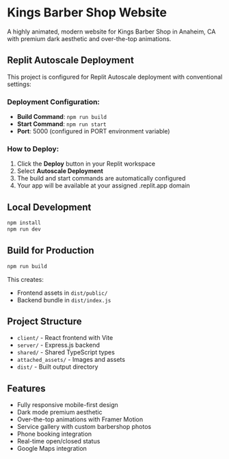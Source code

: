 # Kings Barber Shop Website

A highly animated, modern website for Kings Barber Shop in Anaheim, CA with premium dark aesthetic and over-the-top animations.

## Replit Autoscale Deployment

This project is configured for Replit Autoscale deployment with conventional settings:

### Deployment Configuration:
- **Build Command**: `npm run build`
- **Start Command**: `npm run start`
- **Port**: 5000 (configured in PORT environment variable)

### How to Deploy:
1. Click the **Deploy** button in your Replit workspace
2. Select **Autoscale Deployment**
3. The build and start commands are automatically configured
4. Your app will be available at your assigned .replit.app domain

## Local Development

```bash
npm install
npm run dev
```

## Build for Production

```bash
npm run build
```

This creates:
- Frontend assets in `dist/public/`
- Backend bundle in `dist/index.js`

## Project Structure

- `client/` - React frontend with Vite
- `server/` - Express.js backend
- `shared/` - Shared TypeScript types
- `attached_assets/` - Images and assets
- `dist/` - Built output directory

## Features

- Fully responsive mobile-first design
- Dark mode premium aesthetic
- Over-the-top animations with Framer Motion
- Service gallery with custom barbershop photos
- Phone booking integration
- Real-time open/closed status
- Google Maps integration